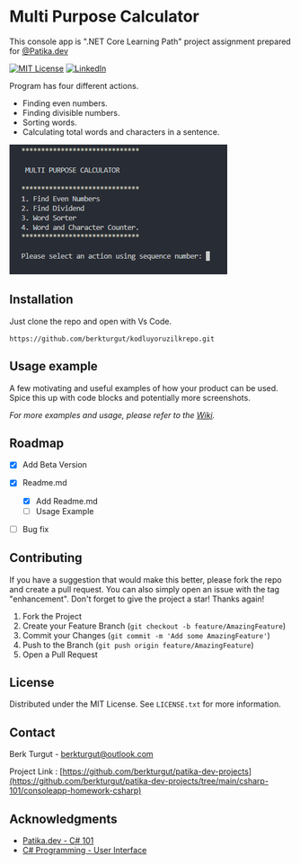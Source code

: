 # Multi Purpose Calculator

This console app is ".NET Core Learning Path" project assignment prepared for [@Patika.dev](https://patika.dev)  


[![MIT License][license-shield]][license-url]
[![LinkedIn][linkedin-shield]][linkedin-url]

Program has four different actions.
- Finding even numbers.
- Finding divisible numbers.
- Sorting words.
- Calculating total words and characters in a sentence.

![](img/header.png)

## Installation

Just clone the repo and open with Vs Code.

```git clone
https://github.com/berkturgut/kodluyoruzilkrepo.git 
```

## Usage example

A few motivating and useful examples of how your product can be used. Spice this up with code blocks and potentially more screenshots.

_For more examples and usage, please refer to the [Wiki][wiki]._

## Roadmap

- [x] Add Beta Version
- [x] Readme.md
    - [x] Add Readme.md
    - [ ] Usage Example
- [ ] Bug fix 
    

<!-- CONTRIBUTING -->
## Contributing

If you have a suggestion that would make this better, please fork the repo and create a pull request. You can also simply open an issue with the tag "enhancement".
Don't forget to give the project a star! Thanks again!

1. Fork the Project
2. Create your Feature Branch (`git checkout -b feature/AmazingFeature`)
3. Commit your Changes        (`git commit -m 'Add some AmazingFeature'`)
4. Push to the Branch         (`git push origin feature/AmazingFeature`)
5. Open a Pull Request


<!-- LICENSE -->
## License

Distributed under the MIT License. See `LICENSE.txt` for more information.

<!-- CONTACT -->
## Contact

Berk Turgut - berkturgut@outlook.com

Project Link : [https://github.com/berkturgut/patika-dev-projects](https://github.com/berkturgut/patika-dev-projects/tree/main/csharp-101/consoleapp-homework-csharp)

## Acknowledgments

* [Patika.dev - C# 101 ](https://app.patika.dev/courses/csharp-101)
* [C# Programming - User Interface](https://raisanenmarkus.github.io/csharp/)


<!-- Markdown link & img dfn's -->
[license-shield]: https://img.shields.io/github/license/github_username/repo_name.svg?style=for-the-badge
[license-url]: https://github.com/berkturgut/patika-dev-projects/tree/main/csharp-101/consoleapp-homework-csharp/license.txt
[linkedin-shield]: https://img.shields.io/badge/-LinkedIn-black.svg?style=for-the-badge&logo=linkedin&colorB=555
[linkedin-url]: https://linkedin.com/in/berk-turgut
[wiki]: https://github.com/yourname/yourproject/wiki

